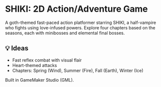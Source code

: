 # SHIKI: 2D Action/Adventure Game

A goth-themed fast-paced action platformer starring SHIKI, a half-vampire who fights using love-infused powers. Explore four chapters based on the seasons, each with minibosses and elemental final bosses.

## 💡 Ideas
- Fast reflex combat with visual flair
- Heart-themed attacks
- Chapters: Spring (Wind), Summer (Fire), Fall (Earth), Winter (Ice)

Built in GameMaker Studio (GML).
